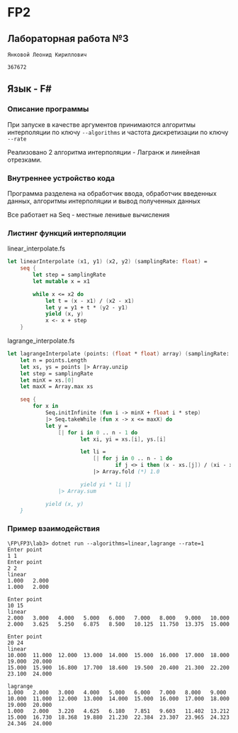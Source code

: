 # FP2
## Лабораторная работа №3 

```Янковой Леонид Кириллович```

```367672```

## Язык - F#

### Описание программы

При запуске в качестве аргументов принимаются алгоритмы интерполяции по ключу ```--algorithms``` и частота дискретизации по ключу ```--rate```

Реализовано 2 алгоритма интерполяции - Лагранж и линейная отрезками.

### Внутреннее устройство кода

Программа разделена на обработчик ввода, обработчик введенных данных, алгоритмы интерполяции и вывод полученных данных

Все работает на Seq - местные ленивые вычисления


### Листинг функций интерполяции

linear_interpolate.fs
```fsharp
let linearInterpolate (x1, y1) (x2, y2) (samplingRate: float) =
    seq {
        let step = samplingRate
        let mutable x = x1

        while x <= x2 do
            let t = (x - x1) / (x2 - x1)
            let y = y1 + t * (y2 - y1)
            yield (x, y)
            x <- x + step
    }

```

lagrange_interpolate.fs
```fsharp
let lagrangeInterpolate (points: (float * float) array) (samplingRate: float) =
    let n = points.Length
    let xs, ys = points |> Array.unzip
    let step = samplingRate
    let minX = xs.[0]
    let maxX = Array.max xs

    seq {
        for x in
            Seq.initInfinite (fun i -> minX + float i * step)
            |> Seq.takeWhile (fun x -> x <= maxX) do
            let y =
                [| for i in 0 .. n - 1 do
                       let xi, yi = xs.[i], ys.[i]

                       let li =
                           [| for j in 0 .. n - 1 do
                                  if j <> i then (x - xs.[j]) / (xi - xs.[j]) else 1.0 |]
                           |> Array.fold (*) 1.0

                       yield yi * li |]
                |> Array.sum

            yield (x, y)
    }

```

### Пример взаимодействия
```
\FP\FP3\lab3> dotnet run --algorithms=linear,lagrange --rate=1
Enter point
1 1
Enter point
2 2
linear
1.000   2.000
1.000   2.000

Enter point
10 15
linear
2.000   3.000   4.000   5.000   6.000   7.000   8.000   9.000   10.000
2.000   3.625   5.250   6.875   8.500   10.125  11.750  13.375  15.000

Enter point
20 24
linear
10.000  11.000  12.000  13.000  14.000  15.000  16.000  17.000  18.000  19.000  20.000
15.000  15.900  16.800  17.700  18.600  19.500  20.400  21.300  22.200  23.100  24.000

lagrange
1.000   2.000   3.000   4.000   5.000   6.000   7.000   8.000   9.000   10.000  11.000  12.000  13.000  14.000  15.000  16.000  17.000  18.000  19.000  20.000
1.000   2.000   3.220   4.625   6.180   7.851   9.603   11.402  13.212  15.000  16.730  18.368  19.880  21.230  22.384  23.307  23.965  24.323  24.346  24.000
```